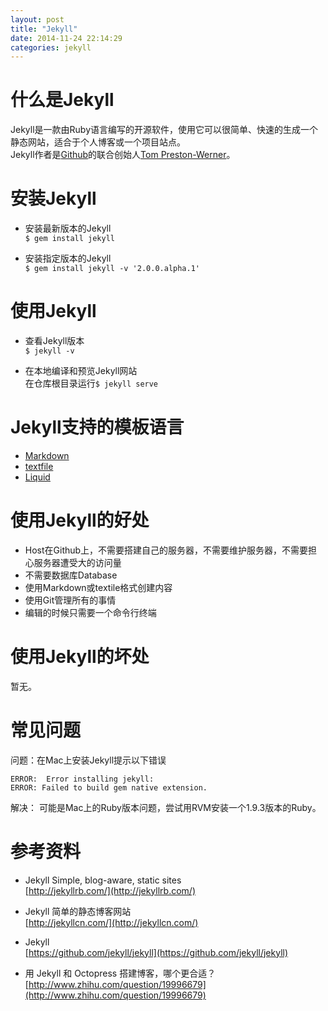 ```yaml
---
layout: post
title: "Jekyll"
date: 2014-11-24 22:14:29
categories: jekyll
---
```

# 什么是Jekyll
Jekyll是一款由Ruby语言编写的开源软件，使用它可以很简单、快速的生成一个静态网站，适合于个人博客或一个项目站点。  
Jekyll作者是[Github](http://github.com)的联合创始人[Tom Preston-Werner](http://tom.preston-werner.com/)。  


# 安装Jekyll
- 安装最新版本的Jekyll  
`$ gem install jekyll`

- 安装指定版本的Jekyll  
`$ gem install jekyll -v '2.0.0.alpha.1'`


# 使用Jekyll
- 查看Jekyll版本  
`$ jekyll -v`

- 在本地编译和预览Jekyll网站  
在仓库根目录运行`$ jekyll serve`


# Jekyll支持的模板语言
- [Markdown](http://daringfireball.net/projects/markdown/)  
- [textfile](http://redcloth.org/textile)  
- [Liquid](https://github.com/Shopify/liquid/wiki)  


# 使用Jekyll的好处
- Host在Github上，不需要搭建自己的服务器，不需要维护服务器，不需要担心服务器遭受大的访问量
- 不需要数据库Database
- 使用Markdown或textile格式创建内容
- 使用Git管理所有的事情
- 编辑的时候只需要一个命令行终端


# 使用Jekyll的坏处
暂无。


# 常见问题
问题：在Mac上安装Jekyll提示以下错误  
```
ERROR:  Error installing jekyll:
ERROR: Failed to build gem native extension.
```

解决：
可能是Mac上的Ruby版本问题，尝试用RVM安装一个1.9.3版本的Ruby。


# 参考资料
- Jekyll Simple, blog-aware, static sites  
[http://jekyllrb.com/](http://jekyllrb.com/)

- Jekyll 简单的静态博客网站  
[http://jekyllcn.com/](http://jekyllcn.com/)

- Jekyll  
[https://github.com/jekyll/jekyll](https://github.com/jekyll/jekyll)

- 用 Jekyll 和 Octopress 搭建博客，哪个更合适？  
[http://www.zhihu.com/question/19996679](http://www.zhihu.com/question/19996679)


[github]: http://github.com
